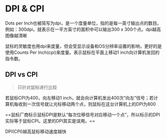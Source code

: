 # DPI & CPI

Dots per Inch也被简写为dpi，是一个度量单位，指的是每一英寸输出点的数目。例如：300dpi，就表示在一平方英寸的面积中可以输出300 x 300个点。dpi越高图像越清晰

鼠标的灵敏度也用dpi来度量，但会受显示设备和OS分辨率设置的影响，更好的是使用Counts Per Inch(cpi)来度量。表示鼠标在平面上移动1 inch向计算机发回的指令数。

## DPI vs CPI

> 只针对鼠标进行比较

若鼠标CPI为400，向左移动1 inch，就会向计算机发出400次“向左”信号；若计算机每收到一次信号就让光标移动两个点，则鼠标在这台计算机上的DPI为800

==鼠标厂商标示鼠标DPI是默认“每次位移信号对应移动一个点”，所以标示的DPI实际等于鼠标CPI。这里的DPI其实是误用。==

DPI(CPI)越高鼠标移动速度越快

